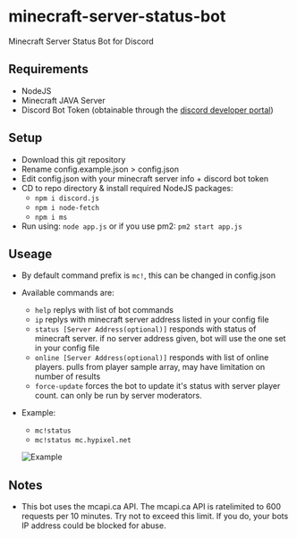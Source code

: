 # minecraft-server-status-bot
Minecraft Server Status Bot for Discord

## Requirements
- NodeJS
- Minecraft JAVA Server
- Discord Bot Token (obtainable through the [discord developer portal](https://discord.com/developers/applications/))

## Setup
- Download this git repository
- Rename config.example.json > config.json
- Edit config.json with your minecraft server info + discord bot token
- CD to repo directory & install required NodeJS packages:
  - `npm i discord.js`
  - `npm i node-fetch`
  - `npm i ms`
- Run using: `node app.js` or if you use pm2: `pm2 start app.js`

## Useage
- By default command prefix is `mc!`, this can be changed in config.json
- Available commands are:
  - `help` replys with list of bot commands
  - `ip` replys with minecraft server address listed in your config file
  - `status [Server Address(optional)]` responds with status of minecraft server. if no server address given, bot will use the one set in your config file
  - `online [Server Address(optional)]` responds with list of online players. pulls from player sample array, may have limitation on number of results
  - `force-update` forces the bot to update it's status with server player count. can only be run by server moderators.
- Example:
  - `mc!status`
  - `mc!status mc.hypixel.net`

  ![Example](https://github.com/emerysteele/minecraft-server-status-bot/blob/main/sample.png?raw=true)

## Notes
- This bot uses the mcapi.ca API. The mcapi.ca API is ratelimited to 600 requests per 10 minutes. Try not to exceed this limit. If you do, your bots IP address could be blocked for abuse.
